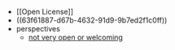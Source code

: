 - [[Open License]]
- ((63f61887-d67b-4632-91d9-9b7ed2f1c0ff))
- perspectives
	- [not very open or welcoming](https://computinged.wordpress.com/2010/01/21/open-source-development-not-very-open-or-welcoming/)